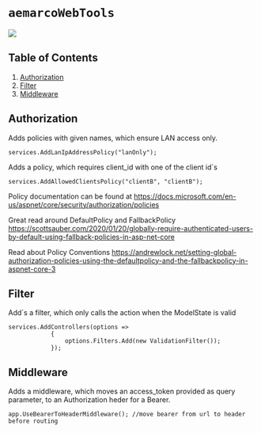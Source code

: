 # `aemarcoWebTools`

<a href=https://www.nuget.org/packages/aemarcoWebTools><img src="https://buildstats.info/nuget/aemarcoWebTools"></a>

## Table of Contents

1. [Authorization](#authorization)
1. [Filter](#filter)
1. [Middleware](#middleware)

## Authorization


Adds policies with given names, which ensure LAN access only.
```
services.AddLanIpAddressPolicy("lanOnly");
```
Adds a policy, which requires client_id with one of the client id´s 
```
services.AddAllowedClientsPolicy("clientB", "clientB");
```


Policy documentation can be found at
https://docs.microsoft.com/en-us/aspnet/core/security/authorization/policies

Great read around DefaultPolicy and FallbackPolicy
https://scottsauber.com/2020/01/20/globally-require-authenticated-users-by-default-using-fallback-policies-in-asp-net-core

Read about Policy Conventions
https://andrewlock.net/setting-global-authorization-policies-using-the-defaultpolicy-and-the-fallbackpolicy-in-aspnet-core-3


## Filter

Add´s a filter, which only calls the action when the ModelState is valid
```
services.AddControllers(options =>
            {
                options.Filters.Add(new ValidationFilter());
            });
```


## Middleware

Adds a middleware, which moves an access_token provided as query parameter, to an Authorization heder for a Bearer.
```
app.UseBearerToHeaderMiddleware(); //move bearer from url to header before routing
```
